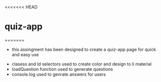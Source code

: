 <<<<<<< HEAD
# quiz-app
=======

* this assingment has been designed to create a quiz-app page for quick and easy use

- clasess and Id selectors used to create color and design to li material
- loadQuestion function used to generate questions
- console.log used to genrate answers for users



